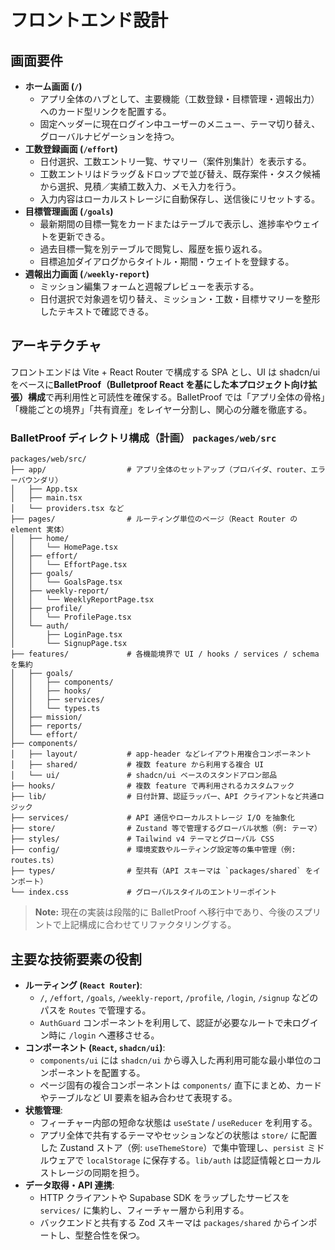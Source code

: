 # フロントエンド設計

## 画面要件

- **ホーム画面 (`/`)**
  - アプリ全体のハブとして、主要機能（工数登録・目標管理・週報出力）へのカード型リンクを配置する。
  - 固定ヘッダーに現在ログイン中ユーザーのメニュー、テーマ切り替え、グローバルナビゲーションを持つ。
- **工数登録画面 (`/effort`)**
  - 日付選択、工数エントリ一覧、サマリー（案件別集計）を表示する。
  - 工数エントリはドラッグ＆ドロップで並び替え、既存案件・タスク候補から選択、見積／実績工数入力、メモ入力を行う。
  - 入力内容はローカルストレージに自動保存し、送信後にリセットする。
- **目標管理画面 (`/goals`)**
  - 最新期間の目標一覧をカードまたはテーブルで表示し、進捗率やウェイトを更新できる。
  - 過去目標一覧を別テーブルで閲覧し、履歴を振り返れる。
  - 目標追加ダイアログからタイトル・期間・ウェイトを登録する。
- **週報出力画面 (`/weekly-report`)**
  - ミッション編集フォームと週報プレビューを表示する。
  - 日付選択で対象週を切り替え、ミッション・工数・目標サマリーを整形したテキストで確認できる。

## アーキテクチャ

フロントエンドは Vite + React Router で構成する SPA とし、UI は shadcn/ui をベースに**BalletProof（Bulletproof React を基にした本プロジェクト向け拡張）構成**で再利用性と可読性を確保する。BalletProof では「アプリ全体の骨格」「機能ごとの境界」「共有資産」をレイヤー分割し、関心の分離を徹底する。

### BalletProof ディレクトリ構成（計画） `packages/web/src`

```
packages/web/src/
├── app/                  # アプリ全体のセットアップ（プロバイダ、router、エラーバウンダリ）
│   ├── App.tsx
│   ├── main.tsx
│   └── providers.tsx など
├── pages/                # ルーティング単位のページ（React Router の element 実体）
│   ├── home/
│   │   └── HomePage.tsx
│   ├── effort/
│   │   └── EffortPage.tsx
│   ├── goals/
│   │   └── GoalsPage.tsx
│   ├── weekly-report/
│   │   └── WeeklyReportPage.tsx
│   ├── profile/
│   │   └── ProfilePage.tsx
│   └── auth/
│       ├── LoginPage.tsx
│       └── SignupPage.tsx
├── features/             # 各機能境界で UI / hooks / services / schema を集約
│   ├── goals/
│   │   ├── components/
│   │   ├── hooks/
│   │   ├── services/
│   │   └── types.ts
│   ├── mission/
│   ├── reports/
│   └── effort/
├── components/
│   ├── layout/           # app-header などレイアウト用複合コンポーネント
│   ├── shared/           # 複数 feature から利用する複合 UI
│   └── ui/               # shadcn/ui ベースのスタンドアロン部品
├── hooks/                # 複数 feature で再利用されるカスタムフック
├── lib/                  # 日付計算、認証ラッパー、API クライアントなど共通ロジック
├── services/             # API 通信やローカルストレージ I/O を抽象化
├── store/                # Zustand 等で管理するグローバル状態（例: テーマ）
├── styles/               # Tailwind v4 テーマとグローバル CSS
├── config/               # 環境変数やルーティング設定等の集中管理（例: routes.ts）
├── types/                # 型共有（API スキーマは `packages/shared` をインポート）
└── index.css             # グローバルスタイルのエントリーポイント
```

> **Note:** 現在の実装は段階的に BalletProof へ移行中であり、今後のスプリントで上記構成に合わせてリファクタリングする。

## 主要な技術要素の役割

- **ルーティング (`React Router`)**:
  - `/`, `/effort`, `/goals`, `/weekly-report`, `/profile`, `/login`, `/signup` などのパスを `Routes` で管理する。
  - `AuthGuard` コンポーネントを利用して、認証が必要なルートで未ログイン時に `/login` へ遷移させる。
- **コンポーネント (`React`, `shadcn/ui`)**:
  - `components/ui` には `shadcn/ui` から導入した再利用可能な最小単位のコンポーネントを配置する。
  - ページ固有の複合コンポーネントは `components/` 直下にまとめ、カードやテーブルなど UI 要素を組み合わせて表現する。
- **状態管理**:
  - フィーチャー内部の短命な状態は `useState` / `useReducer` を利用する。
  - アプリ全体で共有するテーマやセッションなどの状態は `store/` に配置した Zustand ストア（例: `useThemeStore`）で集中管理し、`persist` ミドルウェアで `localStorage` に保存する。`lib/auth` は認証情報とローカルストレージの同期を担う。
- **データ取得・API 連携**:
  - HTTP クライアントや Supabase SDK をラップしたサービスを `services/` に集約し、フィーチャー層から利用する。
  - バックエンドと共有する Zod スキーマは `packages/shared` からインポートし、型整合性を保つ。
